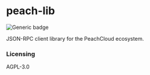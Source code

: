 # peach-lib

![Generic badge](https://img.shields.io/badge/version-0.1.0-<COLOR>.svg)

JSON-RPC client library for the PeachCloud ecosystem.

### Licensing

AGPL-3.0
